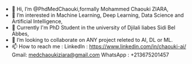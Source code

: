 - 👋 Hi, I’m @PhdMedChaouki,formally Mohammed Chaouki ZIARA,
- 👀 I’m interested in Machine Learning, Deep Learning, Data Science and Artificial Intelligence,
- 🌱 Currently I'm PhD Student in the university of Djilali liabes Sidi Bel Abbes, 
- 💞️ I’m looking to collaborate on ANY project releted to AI, DL or ML.
- 📫 How to reach me :
    LinkedIn : https://www.linkedin.com/in/chaouki-ai/
    Gmail: medchaoukiziara@gmail.com 
    WhatsApp : +213675201457

<!---
PhdMedChaouki/PhdMedChaouki is a ✨ special ✨ repository because its `README.md` (this file) appears on your GitHub profile.
You can click the Preview link to take a look at your changes.
--->
